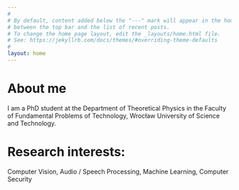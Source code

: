 ```yaml
---
#
# By default, content added below the "---" mark will appear in the home page
# between the top bar and the list of recent posts.
# To change the home page layout, edit the _layouts/home.html file.
# See: https://jekyllrb.com/docs/themes/#overriding-theme-defaults
#
layout: home
---
```



# About me

I am a PhD student at the Department of Theoretical Physics in the Faculty of Fundamental Problems of Technology, Wrocław University of Science and Technology.

# Research interests:

Computer Vision, Audio / Speech Processing, Machine Learning, Computer Security

